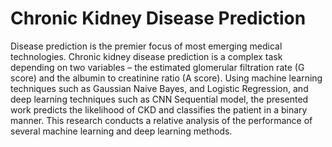 # Chronic Kidney Disease Prediction
Disease prediction is the premier focus of most emerging medical technologies. Chronic 
kidney disease prediction is a complex task depending on two 
variables – the estimated glomerular filtration rate (G score) and 
the albumin to creatinine ratio (A score). Using machine learning 
techniques such as Gaussian Naive Bayes, and Logistic 
Regression, and deep learning techniques such as CNN 
Sequential model, the presented work predicts the likelihood of 
CKD and classifies the patient in a binary manner. This research 
conducts a relative analysis of the performance of several 
machine learning and deep learning methods.